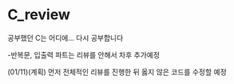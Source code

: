# C_review

공부했던 C는 어디에...
다시 공부합니다

-반복문, 입출력 파트는 리뷰를 안해서 차후 추가예정

(01/11)(계획) 먼저 전체적인 리뷰를 진행한 뒤 옳지 않은 코드를 수정할 예정
